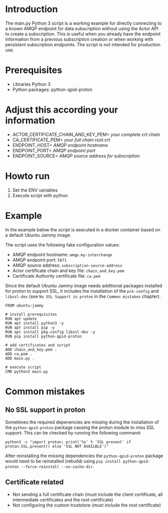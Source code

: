 # Introduction

The main.py Python 3 script is a working example for directly connecting to a known AMQP endpoint for data subscription without using the Actor API to create a subscription. This is useful when you already have the endpoint information from a previous subscription creation or when working with persistent subscription endpoints. The script is not intended for production use.


# Prerequisites
  
 - Libraries Python 3
 - Python packages: python-qpid-proton 


# Adjust this according your information

 - ACTOR_CERTIFICATE_CHAIN_AND_KEY_PEM= *your complete crt chain*
 - CA_CERTIFICATE_PEM= *your full chain root.crt*
 - ENDPOINT_HOST= *AMQP endpoint hostname*
 - ENDPOINT_PORT= *AMQP endpoint port*
 - ENDPOINT_SOURCE= *AMQP source address for subscription*


# Howto run

 1. Set the ENV variables 
 2. Execute script with python 


# Example 

In the example below the script is executed in a docker container based on a default Ubuntu Jammy image.

The script uses the following fake configuration values:

- AMQP endpoint hostname: `amqp.my-interchange`
- AMQP endpoint port: `5671`
- AMQP source address: `subscription-source-address`
- Actor certificate chain and key file: `chain_and_key.pem`
- Certificate Authority certificate file: `ca.pem`

Since the default Ubuntu Jammy image needs additional packages installed for proton to support SSL, it includes the installation of the `pck-config` and `libssl-dev` (see `No SSL Support in proton` in the `Common mistakes` chapter).

```
FROM ubuntu:jammy

# install prerequisites
RUN apt update
RUN apt install python3 -y
RUN apt install pip -y
RUN apt install pkg-config libssl-dev -y 
RUN pip install python-qpid-proton

# add certificates and script
ADD chain_and_key.pem .
ADD ca.pem .
ADD main.py .

# execute script 
CMD python3 main.py
```


# Common mistakes

## No SSL support in proton

Sometimes the required depenencies are missing during the installation of the `python-qpid-proton` package causing the proton module to miss SSL support. This can be checked by running the following command: 
```
python3 -c "import proton; print('%s' % 'SSL present' if proton.SSL.present() else 'SSL NOT AVAILBLE')"
```

After reinstalling the missing dependencies the `python-qpid-proton` package would need to be reinstalled (rebuild) using `pip install python-qpid-proton --force-reinstall --no-cache-dir`.


## Certificate related

 - Not sending a full certificate chain (must include the client certificate, all intermediate certificates and the root certificate)
 - Not configuring the custom truststore (must include the root certificate)